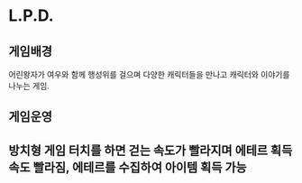 # L.P.D.
## 게임배경
어린왕자가 여우와 함께 행성위를 걸으며 다양한 캐릭터들을 만나고 캐릭터와 이야기를 나누는 게임.

## 게임운영
방치형 게임 터치를 하면 걷는 속도가 빨라지며 에테르 획득속도 빨라짐, 에테르를 수집하여 아이템 획득 가능
-
